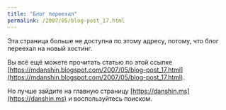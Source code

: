 ```yaml
---
title: "Блог переехал"
permalink: /2007/05/blog-post_17.html
---
```

Эта страница больше не доступна по этому адресу, потому, что блог переехал на новый хостинг.

Вы всё ещё можете прочитать статью по этой ссылке [https://mdanshin.blogspot.com/2007/05/blog-post_17.html](https://mdanshin.blogspot.com/2007/05/blog-post_17.html).

Но лучше зайдите на главную страницу [https://danshin.ms](https://danshin.ms) и воспользуйтесь поиском.